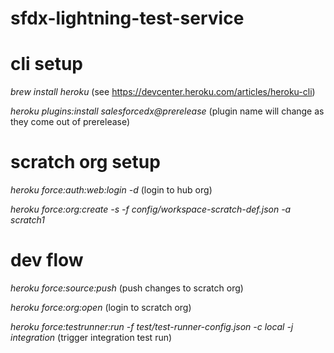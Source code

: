 # sfdx-lightning-test-service

# cli setup

*brew install heroku*   (see https://devcenter.heroku.com/articles/heroku-cli)

*heroku plugins:install salesforcedx@prerelease*  (plugin name will change as they come out of prerelease)

# scratch org setup

*heroku force:auth:web:login -d*  (login to hub org)

*heroku force:org:create -s -f config/workspace-scratch-def.json -a scratch1*

# dev flow 

*heroku force:source:push*  (push changes to scratch org)

*heroku force:org:open*  (login to scratch org)

*heroku force:testrunner:run  -f test/test-runner-config.json -c local -j integration*  (trigger integration test run)

